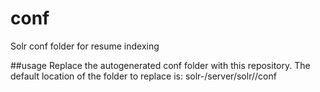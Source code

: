 # conf
 Solr conf folder for resume indexing 

##usage
 Replace the autogenerated conf folder with this repository.
 The default location of the folder to replace is:
 solr-<version>/server/solr/<core name>/conf


